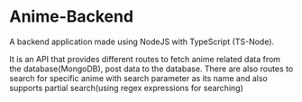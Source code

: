 # Anime-Backend

A backend application made using NodeJS with TypeScript (TS-Node).

It is an API that provides different routes to fetch anime related data from the database(MongoDB), post data to the database.
There are also routes to search for specific anime with search parameter as its name and also supports partial search(using regex expressions for searching)
